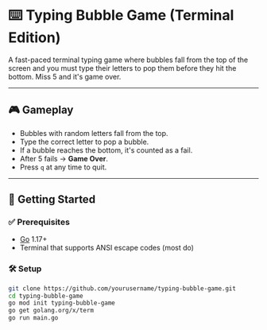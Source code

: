 # ⌨️ Typing Bubble Game (Terminal Edition)

A fast-paced terminal typing game where bubbles fall from the top of the screen and you must type their letters to pop them before they hit the bottom. Miss 5 and it's game over.

---

## 🎮 Gameplay

- Bubbles with random letters fall from the top.
- Type the correct letter to pop a bubble.
- If a bubble reaches the bottom, it's counted as a fail.
- After 5 fails → **Game Over**.
- Press `q` at any time to quit.

---

## 🚀 Getting Started

### ✅ Prerequisites

- [Go](https://golang.org/dl/) 1.17+
- Terminal that supports ANSI escape codes (most do)

### 🛠 Setup

```bash
git clone https://github.com/yourusername/typing-bubble-game.git
cd typing-bubble-game
go mod init typing-bubble-game
go get golang.org/x/term
go run main.go
